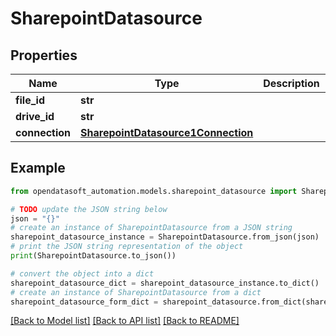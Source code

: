 # SharepointDatasource


## Properties

Name | Type | Description | Notes
------------ | ------------- | ------------- | -------------
**file_id** | **str** |  | 
**drive_id** | **str** |  | 
**connection** | [**SharepointDatasource1Connection**](SharepointDatasource1Connection.md) |  | 

## Example

```python
from opendatasoft_automation.models.sharepoint_datasource import SharepointDatasource

# TODO update the JSON string below
json = "{}"
# create an instance of SharepointDatasource from a JSON string
sharepoint_datasource_instance = SharepointDatasource.from_json(json)
# print the JSON string representation of the object
print(SharepointDatasource.to_json())

# convert the object into a dict
sharepoint_datasource_dict = sharepoint_datasource_instance.to_dict()
# create an instance of SharepointDatasource from a dict
sharepoint_datasource_form_dict = sharepoint_datasource.from_dict(sharepoint_datasource_dict)
```
[[Back to Model list]](../README.md#documentation-for-models) [[Back to API list]](../README.md#documentation-for-api-endpoints) [[Back to README]](../README.md)


